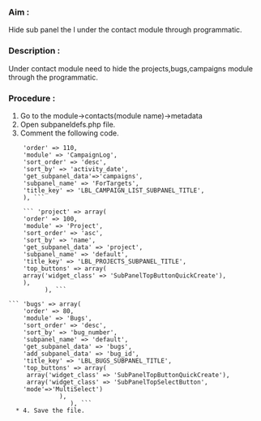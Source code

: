 ### Aim : 
Hide sub panel the l under the contact module through programmatic.
### Description : 
Under contact module need to hide the projects,bugs,campaigns  module through
the programmatic.
### Procedure : 
 1. Go to the module->contacts(module name)->metadata
 2. Open subpaneldefs.php  file.
 3. Comment the following code.
``` campaigns' => array(
    'order' => 110,
    'module' => 'CampaignLog',
    'sort_order' => 'desc',
    'sort_by' => 'activity_date',
    'get_subpanel_data'=>'campaigns',
    'subpanel_name' => 'ForTargets',
    'title_key' => 'LBL_CAMPAIGN_LIST_SUBPANEL_TITLE',
    ), ```
    
    ``` 'project' => array(
    'order' => 100,
    'module' => 'Project',
    'sort_order' => 'asc',
    'sort_by' => 'name',
    'get_subpanel_data' => 'project',
    'subpanel_name' => 'default',
    'title_key' => 'LBL_PROJECTS_SUBPANEL_TITLE',
    'top_buttons' => array(
    array('widget_class' => 'SubPanelTopButtonQuickCreate'), 
    ),    
          ), ```

``` 'bugs' => array(
    'order' => 80,
    'module' => 'Bugs',
    'sort_order' => 'desc',
    'sort_by' => 'bug_number',
    'subpanel_name' => 'default',
    'get_subpanel_data' => 'bugs',
    'add_subpanel_data' => 'bug_id',
    'title_key' => 'LBL_BUGS_SUBPANEL_TITLE',
    'top_buttons' => array(
     array('widget_class' => 'SubPanelTopButtonQuickCreate'),
     array('widget_class' => 'SubPanelTopSelectButton',        
    'mode'=>'MultiSelect')
              ),
                 ), ```
  * 4. Save the file.
